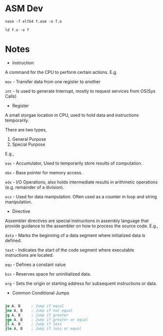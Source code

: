 # ASM Dev

`nasm -f elf64 f.asm -o f.o`

`ld f.o -o f`

# Notes

- Instruction

A command for the CPU to perform certain actions. E.g.

`mov` - Transfer data from one register to another

`int` - Is used to generate Interrupt, mostly to request services from OS(Sys Calls)

- Register

A small storgae location in CPU, used to hold data and instructions temporarily.

There are two types,

1. General Purpose
2. Special Purpose

E.g.,

`eax` - Accumulator, Used to temporarily store results of computation.

`ebx` - Base pointer for memory access.

`edx` - I/O Operations, also holds intermediate results in arithmetic operations 
(e.g. remainder of a division).

`ecx` - Used for data manipulation. Often used as a counter in loop and string manipulation.


- Directive

Assembler directives are special instructions in assembly language that provide guidance to 
the assembler on how to process the source code. E.g.,

`data` -  Marks the beginning of a data segment where initialized data is defined.

`text` - Indicates the start of the code segment where executable instructions are located.

`equ` - Defines a constant value

`bss` - Reserves space for uninitialized data.

`org` - Sets the origin or starting address for subsequent instructions or data.


- Common Conditional Jumps

```asm

je A, B		; Jump if equal
jne A, B	; Jump if not equal
jg A, B		; Jump if greater
jge A, B	; Jump if greater or equal
jl A, B		; Jump if less
jle A, B	; Jump if less or equal

```

